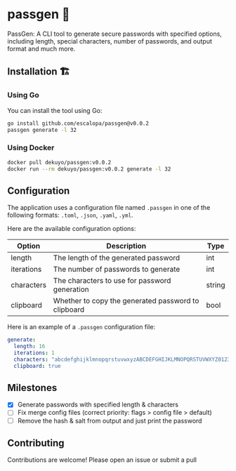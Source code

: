 # passgen 🔐

PassGen: A CLI tool to generate secure passwords with specified options, including length, special characters, number of passwords, and output format and much more.

## Installation 🏗

### Using Go

You can install the tool using Go:

```bash
go install github.com/escalopa/passgen@v0.0.2
passgen generate -l 32
```

### Using Docker

```bash
docker pull dekuyo/passgen:v0.0.2
docker run --rm dekuyo/passgen:v0.0.2 generate -l 32
```

## Configuration

The application uses a configuration file named `.passgen` in one of the following formats: `.toml`, `.json`, `.yaml`, `.yml`.

Here are the available configuration options:

| Option      | Description                                           | Type   |
|-------------|-------------------------------------------------------|--------|
| length      | The length of the generated password                  | int    |
| iterations  | The number of passwords to generate                   | int    |
| characters  | The characters to use for password generation        | string |
| clipboard   | Whether to copy the generated password to clipboard  | bool   |

Here is an example of a `.passgen` configuration file:

```yaml
generate:
  length: 16
  iterations: 1
  characters: "abcdefghijklmnopqrstuvwxyzABCDEFGHIJKLMNOPQRSTUVWXYZ0123456789"
  clipboard: true
```

## Milestones

- [x] Generate passwords with specified length & characters
- [ ] Fix merge config files (correct priority: flags > config file > default)
- [ ] Remove the hash & salt from output and just print the password

## Contributing

Contributions are welcome! Please open an issue or submit a pull
